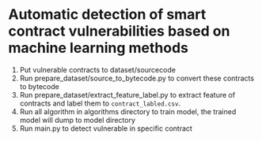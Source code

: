 # Automatic detection of smart contract vulnerabilities based on machine learning methods
1. Put vulnerable contracts to dataset/sourcecode
2. Run prepare_dataset/source_to_bytecode.py to convert these contracts to bytecode
3. Run prepare_dataset/extract_feature_label.py to extract feature of contracts and label them to `contract_labled.csv`.
4. Run all algorithm in algorithms directory to train model, the trained model will dump to model directory
5. Run main.py to detect vulnerable in specific contract 
